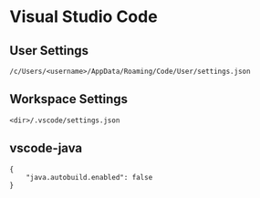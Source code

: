 # Visual Studio Code

## User Settings

`/c/Users/<username>/AppData/Roaming/Code/User/settings.json`

## Workspace Settings

`<dir>/.vscode/settings.json`

## vscode-java

```
{
    "java.autobuild.enabled": false
}
```
